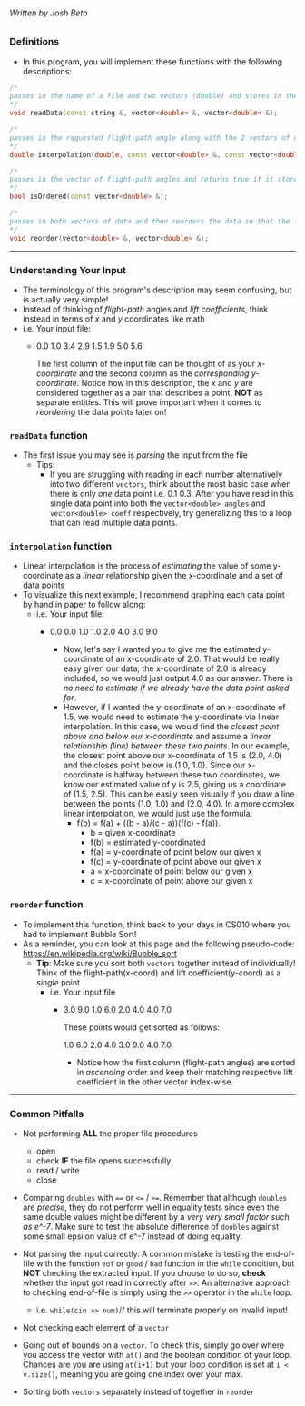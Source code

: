 ###### Written by Josh Beto


### Definitions

* In this program, you will implement these functions with the following descriptions:

```cpp
/*
passes in the name of a file and two vectors (double) and stores in the first vector the flight-path angles (first column) and in the second vector the corresponding coefficients of lift (2nd column). If the file does not open properly, this function should output an error message and then call the exit function passing it an exit value of 1
*/
void readData(const string &, vector<double> &, vector<double> &);

/*
passes in the requested flight-path angle along with the 2 vectors of data (flight-path angles and corresponding coefficients of lift) and returns the corresponding coefficient of lift.
*/
double interpolation(double, const vector<double> &, const vector<double> &);

/*
passes in the vector of flight-path angles and returns true if it stores the angles are in ascending order, otherwise returns false. 
*/
bool isOrdered(const vector<double> &);

/*
passes in both vectors of data and then reorders the data so that the flight-path angles are in ascending order while maintaining the correspondence between the flight-path angles and their corresponding coefficients of lift.
*/
void reorder(vector<double> &, vector<double> &);
```

---

### Understanding Your Input
* The terminology of this program's description may seem confusing, but is actually very simple!
* Instead of thinking of *flight-path* angles and *lift coefficients*, think instead in terms of *x* and *y* coordinates like math
* i.e. Your input file:
  * 0.0 1.0
    3.4 2.9
    1.5 1.9
    5.0 5.6

    The first column of the input file can be thought of as your *x-coordinate* and the second column as the *corresponding y-coordinate*.
    Notice how in this description, the *x* and *y* are considered together as a pair that describes a point, **NOT** as separate entities. 
    This will prove important when it comes to *reordering* the data points later on!


### `readData` function
* The first issue you may see is *parsing* the input from the file
  * Tips:
    * If you are struggling with reading in each number alternatively into two different `vectors`, think about the most basic case when there is only *one* data      point i.e. 0.1 0.3. After you have read in this single data point into both the `vector<double> angles` and `vector<double> coeff` respectively, try 
      generalizing this to a loop that can read multiple data points.



### `interpolation` function
* Linear interpolation is the process of *estimating* the value of some y-coordinate as a *linear* relationship given the x-coordinate and a set of data points
* To visualize this next example, I recommend graphing each data point by hand in paper to follow along:
  * i.e. Your input file:
    * 0.0 0.0
      1.0 1.0
      2.0 4.0
      3.0 9.0

      * Now, let's say I wanted you to give me the estimated y-coordinate of an x-coordinate of 2.0. That would be really easy given our data; the x-coordinate of
        2.0 is already included, so we would just output 4.0 as our answer. There is *no need to estimate if we already have the data point asked for*. 
      * However, if I wanted the y-coordinate of an x-coordinate of 1.5, we would need to estimate the y-coordinate via linear interpolation. In this case, we 
        would find the *closest point above and below our x-coordinate* and assume a *linear relationship (line) between these two points*. In our example, the
        closest point above our x-coordinate of 1.5 is (2.0, 4.0) and the closes point below is (1.0, 1.0). Since our x-coordinate is halfway between these two 
        coordinates, we know our estimated value of y is 2.5, giving us a coordinate of (1.5, 2.5). This can be easily seen visually if you draw a line between
        the points (1.0, 1.0) and (2.0, 4.0). In a more complex linear interpolation, we would just use the formula: 
          * f(b) = f(a) + ((b - a)/(c - a))(f(c) - f(a)).
            *    b = given x-coordinate
            * f(b) = estimated y-coordinated
            * f(a) = y-coordinate of point below our given x
            * f(c) = y-coordinate of point above our given x
            *    a = x-coordinate of point below our given x
            *    c = x-coordinate of point above our given x


### `reorder` function
* To implement this function, think back to your days in CS010 where you had to implement Bubble Sort!
* As a reminder, you can look at this page and the following pseudo-code: https://en.wikipedia.org/wiki/Bubble_sort
  * **Tip**: Make sure you sort both `vectors` together instead of individually! Think of the flight-path(x-coord) and lift coefficient(y-coord) as a *single* point
    * i.e. Your input file
      * 3.0 9.0
        1.0 6.0
        2.0 4.0
        4.0 7.0

        These points would get sorted as follows:

        1.0 6.0
        2.0 4.0
        3.0 9.0
        4.0 7.0

         * Notice how the first column (flight-path angles) are sorted in *ascending* order and keep their matching respective lift coefficient in the other vector index-wise.

---

### Common Pitfalls
* Not performing **ALL** the proper file procedures
  * open 
  * check **IF** the file opens successfully
  * read / write
  * close

* Comparing `doubles` with `==` or `<=` / `>=`. Remember that although `doubles` are *precise*, they do not perform well in equality tests since even the
  same double values might be different by a *very very small factor such as e^-7*. Make sure to test the absolute difference of `doubles` against some small
  epsilon value of e^-7 instead of doing equality. 

* Not parsing the input correctly. A common mistake is testing the end-of-file with the function `eof` or `good` / `bad` function in the `while` condition, but        **NOT** checking the extracted input. If you choose to do so, **check** whether the input got read in correctly after `>>`. An alternative approach to               checking end-of-file is simply using the `>>` operator in the `while` loop.
    * i.e. `while(cin >> num)`// this will terminate properly on invalid input!

* Not checking each element of a `vector`

* Going out of bounds on a `vector`. To check this, simply go over where you access the vector with `at()` and the boolean condition of your loop. Chances are you 
  are using `at(i+1)` but your loop condition is set at `i < v.size()`, meaning you are going one index over your max.

* Sorting both `vectors` separately instead of together in `reorder`

